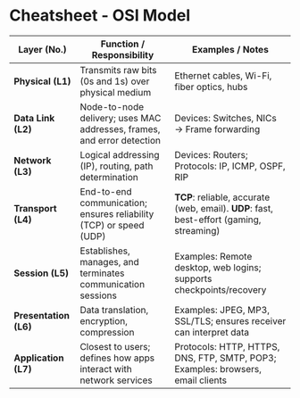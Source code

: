 # Cheatsheet - OSI Model

| Layer (No.)               | Function / Responsibility                                                   | Examples / Notes                                                     |
|---------------------------|-----------------------------------------------------------------------------|----------------------------------------------------------------------|
| **Physical (L1)**         | Transmits raw bits (0s and 1s) over physical medium                         | Ethernet cables, Wi-Fi, fiber optics, hubs                           |
| **Data Link (L2)**        | Node-to-node delivery; uses MAC addresses, frames, and error detection      | Devices: Switches, NICs → Frame forwarding                          |
| **Network (L3)**          | Logical addressing (IP), routing, path determination                       | Devices: Routers; Protocols: IP, ICMP, OSPF, RIP                     |
| **Transport (L4)**        | End-to-end communication; ensures reliability (TCP) or speed (UDP)          | **TCP**: reliable, accurate (web, email). **UDP**: fast, best-effort (gaming, streaming) |
| **Session (L5)**          | Establishes, manages, and terminates communication sessions                | Examples: Remote desktop, web logins; supports checkpoints/recovery  |
| **Presentation (L6)**     | Data translation, encryption, compression                                  | Examples: JPEG, MP3, SSL/TLS; ensures receiver can interpret data    |
| **Application (L7)**      | Closest to users; defines how apps interact with network services           | Protocols: HTTP, HTTPS, DNS, FTP, SMTP, POP3; Examples: browsers, email clients |

